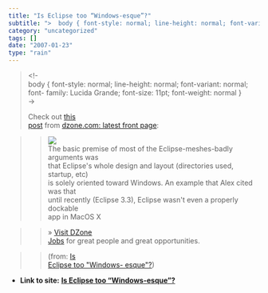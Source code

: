```yaml
---
title: "Is Eclipse too “Windows-esque”?"
subtitle: ">  body { font-style: normal; line-height: normal; font-variant: normal; font-"
category: "uncategorized"
tags: []
date: "2007-01-23"
type: "rain"
---
```

>
> <!-  
>  body { font-style: normal; line-height: normal; font-variant: normal; font-
> family: Lucida Grande; font-size: 11pt; font-weight: normal }  
>  ->
>
> Check out [this  
>  post](<http://www.dzone.com/rsslinks/is_eclipse_too_windowsesque.html>)
> from [dzone.com: latest front page](<http://www.dzone.com/>):
>

>> [![](https://i0.wp.com/www.dzone.com/images/thumbs/80x60/11718.jpg?w=584)  
>  ](<http://www.dzone.com/rsslinks/is_eclipse_too_windowsesque.html>)The
> basic premise of most of the Eclipse-meshes-badly arguments was  
>  that Eclipse's whole design and layout (directories used, startup, etc)  
>  is solely oriented toward Windows. An example that Alex cited was that  
>  until recently (Eclipse 3.3), Eclipse wasn't even a properly dockable  
>  app in MacOS X
>>

>> » [Visit DZone  
>  Jobs](<http://jobs.dzone.com>) for great people and great opportunities.
>>

>> (from: [Is  
>  Eclipse too "Windows-
> esque"?](<http://www.dzone.com/rsslinks/is_eclipse_too_windowsesque.html>))


* **Link to site:** **[Is Eclipse too “Windows-esque”?](None)**